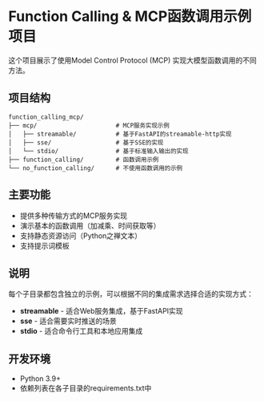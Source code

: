 # Function Calling & MCP函数调用示例项目

这个项目展示了使用Model Control Protocol (MCP) 实现大模型函数调用的不同方法。

## 项目结构

```
function_calling_mcp/
├── mcp/                      # MCP服务实现示例
│   ├── streamable/           # 基于FastAPI的streamable-http实现
│   ├── sse/                  # 基于SSE的实现
│   └── stdio/                # 基于标准输入输出的实现
├── function_calling/         # 函数调用示例
└── no_function_calling/      # 不使用函数调用的示例
```

## 主要功能

- 提供多种传输方式的MCP服务实现
- 演示基本的函数调用（加减乘、时间获取等）
- 支持静态资源访问（Python之禅文本）
- 支持提示词模板

## 说明

每个子目录都包含独立的示例，可以根据不同的集成需求选择合适的实现方式：

- **streamable** - 适合Web服务集成，基于FastAPI实现
- **sse** - 适合需要实时推送的场景
- **stdio** - 适合命令行工具和本地应用集成

## 开发环境

- Python 3.9+
- 依赖列表在各子目录的requirements.txt中 